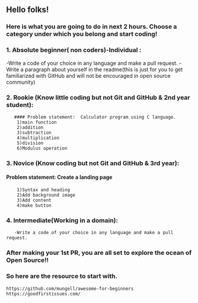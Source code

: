 ## Hello folks!

### Here is what you are going to do in next 2 hours. Choose a category under which you belong and start coding! 

### 1. Absolute beginner( non coders)-Individual : 
 
   -Write a code of your choice in any language and make a pull request.
   -Write a paragraph about yourself in the readme(this is just for you to get familiarized with GitHub and will not be encouraged in open source community) 



### 2. Rookie (Know little coding but not Git and GitHub & 2nd year student):

       #### Problem statement:  Calculator program using C language.
        1)main function
        2)addition
        3)subtraction
        4)multiplication
        5)division  
        6)Modulus operation
    


### 3. Novice (Know coding but not Git  and GitHub & 3rd year):
  #### Problem statement: Create a landing page
        1)Syntax and heading
        2)Add background image
        3)Add content
        4)make button



### 4. Intermediate(Working in a domain):
    
       -Write a code of your choice in any language and make a pull request.



### After making your 1st PR, you are all set to explore the ocean of Open Source!!
### So here are the resource to start with.  

    https://github.com/mungell/awesome-for-beginners
    https://goodfirstissues.com/




